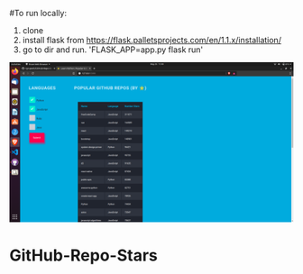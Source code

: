 #To run locally:
1. clone
2. install flask from https://flask.palletsprojects.com/en/1.1.x/installation/
3. go to dir and run. 'FLASK_APP=app.py flask run'



![](ss.png)

# GitHub-Repo-Stars
